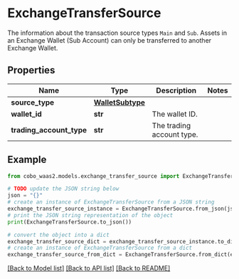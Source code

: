 # ExchangeTransferSource

The information about the transaction source types `Main` and `Sub`.   Assets in an Exchange Wallet (Sub Account) can only be transferred to another Exchange Wallet. 

## Properties

Name | Type | Description | Notes
------------ | ------------- | ------------- | -------------
**source_type** | [**WalletSubtype**](WalletSubtype.md) |  | 
**wallet_id** | **str** | The wallet ID. | 
**trading_account_type** | **str** | The trading account type. | 

## Example

```python
from cobo_waas2.models.exchange_transfer_source import ExchangeTransferSource

# TODO update the JSON string below
json = "{}"
# create an instance of ExchangeTransferSource from a JSON string
exchange_transfer_source_instance = ExchangeTransferSource.from_json(json)
# print the JSON string representation of the object
print(ExchangeTransferSource.to_json())

# convert the object into a dict
exchange_transfer_source_dict = exchange_transfer_source_instance.to_dict()
# create an instance of ExchangeTransferSource from a dict
exchange_transfer_source_from_dict = ExchangeTransferSource.from_dict(exchange_transfer_source_dict)
```
[[Back to Model list]](../README.md#documentation-for-models) [[Back to API list]](../README.md#documentation-for-api-endpoints) [[Back to README]](../README.md)


